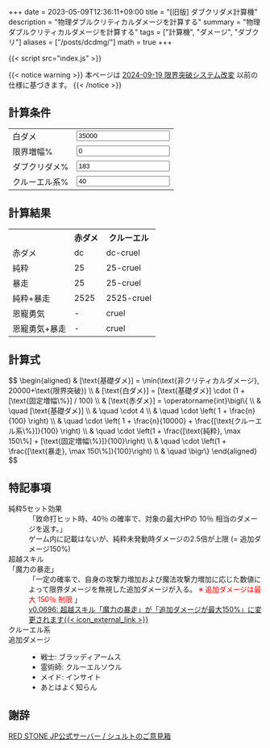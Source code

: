+++
date = 2023-05-09T12:36:11+09:00
title = "[旧版] ダブクリダメ計算機"
description = "物理ダブルクリティカルダメージを計算する"
summary = "物理ダブルクリティカルダメージを計算する"
tags = ["計算機", "ダメージ", "ダブクリ"]
aliases = ["/posts/dcdmg/"]
math = true
+++

<script defer src="/js/form-storage/index.umd.js"></script>
{{< script src="index.js" >}}

{{< notice warning >}}
本ページは [2024-09-19 限界突破システム改変](https://www.redstoneonline.jp/bbs/2/view?ano=893) 以前の仕様に基づきます。
{{< /notice >}}
## 計算条件

<form action="javascript:void(0);">
  <table>
    <tr>
      <td>白ダメ</td>
      <td><input type="number" name="base" id="base" class="in" value="35000"></td>
    </tr>
    <tr>
      <td>限界増幅%</td>
      <td><input type="number" name="amp" id="amp" class="in" value="0"></td>
    </tr>
    <tr>
      <td>ダブクリダメ%</td>
      <td><input type="number" name="dcdmg" id="dcdmg" class="in" value="183"></td>
    </tr>
    <tr>
      <td>クルーエル系%</td>
      <td><input type="number" name="cruel" id="cruel" class="in" value="40"></td>
    </tr>
  </table>
</form>

## 計算結果

<table>
  <tr>
    <th></th>
    <th>赤ダメ</th>
    <th>クルーエル</th>
  </tr>
  <tr>
    <td>赤ダメ</td>
    <td><span id="result-dc">dc</span></td>
    <td><span id="result-dc-cruel">dc-cruel</span></td>
  </tr>
  <tr>
    <td>純粋</td>
    <td><span id="result-pure">25</span></td>
    <td><span id="result-pure-cruel">25-cruel</span></td>
  </tr>
  <tr>
    <td>暴走</td>
    <td><span id="result-enhance">25</span></td>
    <td><span id="result-enhance-cruel">25-cruel</span></td>
  </tr>
  <tr>
    <td>純粋+暴走</td>
    <td><span id="result-pure-enhance">2525</span></td>
    <td><span id="result-pure-enhance-cruel">2525-cruel</span></td>
  </tr>
  <tr>
    <td>恩寵勇気</td>
    <td><span id="result-brave">-</span></td>
    <td><span id="result-brave-cruel">cruel</span></td>
  </tr>
  <tr>
    <td>恩寵勇気+暴走</td>
    <td><span id="result-brave-enhance">-</span></td>
    <td><span id="result-brave-enhance-cruel">cruel</span></td>
  </tr>
</table>

## 計算式

<p>
$$
\begin{aligned}
& [\text{基礎ダメ}] = \min(\text{非クリティカルダメージ}, 20000+\text{限界突破}) \\
& [\text{白ダメ}] = [\text{基礎ダメ}] \cdot (1 + [\text{固定増幅\%}] / 100) \\
& [\text{赤ダメ}] = \operatorname{int}\bigl\{ \\
& \quad [\text{基礎ダメ}] \\
& \quad \cdot 4 \\
& \quad \cdot \left( 1 + \frac{n}{100} \right) \\
& \quad \cdot \left( 1 + \frac{n}{10000} + \frac{[\text{クルーエル系\%}]}{100} \right) \\
& \quad \cdot \left(1 + \frac{[\text{純粋}, \max 150\%] + [\text{固定増幅\%}]}{100}\right) \\
& \quad \cdot \left(1 + \frac{[\text{暴走}, \max 150\%]}{100}\right) \\
& \quad \bigr\}
\end{aligned}
$$
</p>

## 特記事項

<dl>
  <dt>純粋5セット効果</dt>
  <dd>
    「致命打ヒット時、40％ の確率で、対象の最大HPの 10％ 相当のダメージを返す。」<br />
    ゲーム内に記載はないが、純粋未発動時ダメージの2.5倍が上限 (= 追加ダメージ150%)
  </dd>
  <dt>超越スキル<br />「魔力の暴走」</dt>
  <dd>
    「一定の確率で、自身の攻撃力増加および魔法攻撃力増加に応じた数値によって限界ダメージを無視した追加ダメージが入る。
    <span style="color:red">※ 追加ダメージは最大 150％ 制限</span> 」<br />
    <a
      href="https://members.redsonline.jp/news/maintenance_body.asp?ntc_num=12387#:~:text=%E3%83%BB%E8%B6%85%E8%B6%8A%E3%82%B9%E3%82%AD%E3%83%AB%E3%80%8C%E9%AD%94%E5%8A%9B%E3%81%AE%E6%9A%B4%E8%B5%B0%E3%80%8D%E3%81%8C%E3%80%8C%E8%BF%BD%E5%8A%A0%E3%83%80%E3%83%A1%E3%83%BC%E3%82%B8%E3%81%8C%E6%9C%80%E5%A4%A7150%25%E3%80%8D%E3%81%AB%E5%A4%89%E6%9B%B4%E3%81%95%E3%82%8C%E3%81%BE%E3%81%99" target="_blank">
      v0.0696: 超越スキル「魔力の暴走」が「追加ダメージが最大150%」に変更されます{{< icon_external_link >}}</a>
  </dd>
  <dt>クルーエル系<br />追加ダメージ</dt>
  <dd>
    <ul>
      <li>戦士: ブラッディアームス</li>
      <li>霊術師: クルーエルソウル</li>
      <li>メイド: インサイト</li>
      <li>あとはよく知らん</li>
    </ul>
  </dd>
</dl>

## 謝辞

[RED STONE JP公式サーバー / シュルトのご意見箱](https://discord.com/channels/1161901874979549194/1194104087332003860/1286772289005682688)

